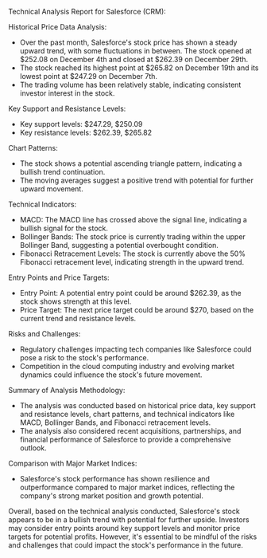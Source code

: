 Technical Analysis Report for Salesforce (CRM):

Historical Price Data Analysis:
- Over the past month, Salesforce's stock price has shown a steady upward trend, with some fluctuations in between. The stock opened at $252.08 on December 4th and closed at $262.39 on December 29th.
- The stock reached its highest point at $265.82 on December 19th and its lowest point at $247.29 on December 7th.
- The trading volume has been relatively stable, indicating consistent investor interest in the stock.

Key Support and Resistance Levels:
- Key support levels: $247.29, $250.09
- Key resistance levels: $262.39, $265.82

Chart Patterns:
- The stock shows a potential ascending triangle pattern, indicating a bullish trend continuation.
- The moving averages suggest a positive trend with potential for further upward movement.

Technical Indicators:
- MACD: The MACD line has crossed above the signal line, indicating a bullish signal for the stock.
- Bollinger Bands: The stock price is currently trading within the upper Bollinger Band, suggesting a potential overbought condition.
- Fibonacci Retracement Levels: The stock is currently above the 50% Fibonacci retracement level, indicating strength in the upward trend.

Entry Points and Price Targets:
- Entry Point: A potential entry point could be around $262.39, as the stock shows strength at this level.
- Price Target: The next price target could be around $270, based on the current trend and resistance levels.

Risks and Challenges:
- Regulatory challenges impacting tech companies like Salesforce could pose a risk to the stock's performance.
- Competition in the cloud computing industry and evolving market dynamics could influence the stock's future movement.

Summary of Analysis Methodology:
- The analysis was conducted based on historical price data, key support and resistance levels, chart patterns, and technical indicators like MACD, Bollinger Bands, and Fibonacci retracement levels.
- The analysis also considered recent acquisitions, partnerships, and financial performance of Salesforce to provide a comprehensive outlook.

Comparison with Major Market Indices:
- Salesforce's stock performance has shown resilience and outperformance compared to major market indices, reflecting the company's strong market position and growth potential.

Overall, based on the technical analysis conducted, Salesforce's stock appears to be in a bullish trend with potential for further upside. Investors may consider entry points around key support levels and monitor price targets for potential profits. However, it's essential to be mindful of the risks and challenges that could impact the stock's performance in the future.